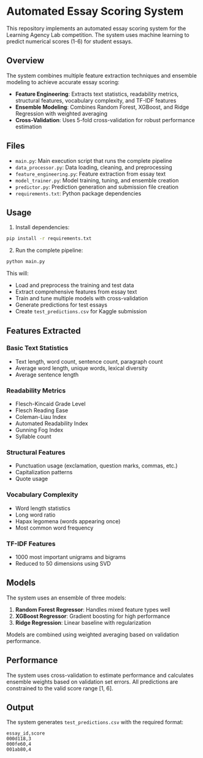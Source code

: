 # Automated Essay Scoring System

This repository implements an automated essay scoring system for the Learning Agency Lab competition. The system uses machine learning to predict numerical scores (1-6) for student essays.

## Overview

The system combines multiple feature extraction techniques and ensemble modeling to achieve accurate essay scoring:

- **Feature Engineering**: Extracts text statistics, readability metrics, structural features, vocabulary complexity, and TF-IDF features
- **Ensemble Modeling**: Combines Random Forest, XGBoost, and Ridge Regression with weighted averaging
- **Cross-Validation**: Uses 5-fold cross-validation for robust performance estimation

## Files

- `main.py`: Main execution script that runs the complete pipeline
- `data_processor.py`: Data loading, cleaning, and preprocessing
- `feature_engineering.py`: Feature extraction from essay text
- `model_trainer.py`: Model training, tuning, and ensemble creation
- `predictor.py`: Prediction generation and submission file creation
- `requirements.txt`: Python package dependencies

## Usage

1. Install dependencies:
```bash
pip install -r requirements.txt
```

2. Run the complete pipeline:
```bash
python main.py
```

This will:
- Load and preprocess the training and test data
- Extract comprehensive features from essay text
- Train and tune multiple models with cross-validation
- Generate predictions for test essays
- Create `test_predictions.csv` for Kaggle submission

## Features Extracted

### Basic Text Statistics
- Text length, word count, sentence count, paragraph count
- Average word length, unique words, lexical diversity
- Average sentence length

### Readability Metrics
- Flesch-Kincaid Grade Level
- Flesch Reading Ease
- Coleman-Liau Index
- Automated Readability Index
- Gunning Fog Index
- Syllable count

### Structural Features
- Punctuation usage (exclamation, question marks, commas, etc.)
- Capitalization patterns
- Quote usage

### Vocabulary Complexity
- Word length statistics
- Long word ratio
- Hapax legomena (words appearing once)
- Most common word frequency

### TF-IDF Features
- 1000 most important unigrams and bigrams
- Reduced to 50 dimensions using SVD

## Models

The system uses an ensemble of three models:

1. **Random Forest Regressor**: Handles mixed feature types well
2. **XGBoost Regressor**: Gradient boosting for high performance
3. **Ridge Regression**: Linear baseline with regularization

Models are combined using weighted averaging based on validation performance.

## Performance

The system uses cross-validation to estimate performance and calculates ensemble weights based on validation set errors. All predictions are constrained to the valid score range [1, 6].

## Output

The system generates `test_predictions.csv` with the required format:
```
essay_id,score
000d118,3
000fe60,4
001ab80,4
```
